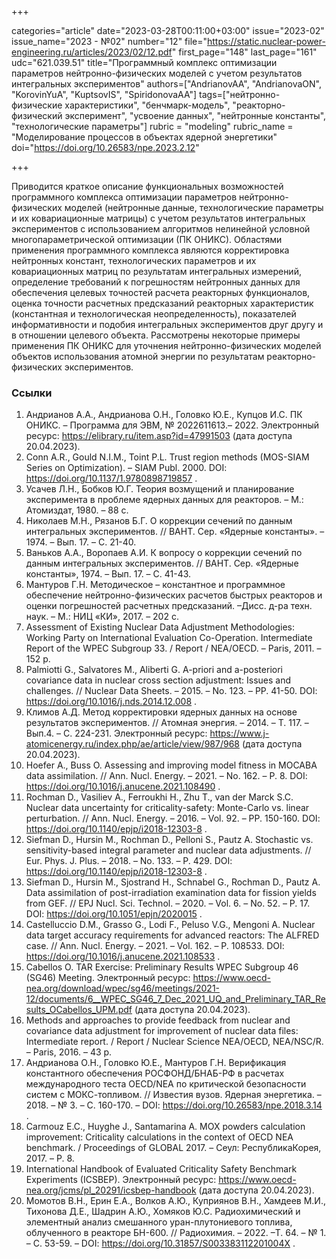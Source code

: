 +++

categories="article"
date="2023-03-28T00:11:00+03:00"
issue="2023-02"
issue_name="2023 - №02"
number="12"
file="https://static.nuclear-power-engineering.ru/articles/2023/02/12.pdf"
first_page="148"
last_page="161"
udc="621.039.51"
title="Программный комплекс оптимизации параметров нейтронно-физических моделей с учетом результатов интегральных экспериментов"
authors=["AndrianovAA", "AndrianovaON", "KorovinYuA", "KuptsovIS", "SpiridonovaAA"]
tags=["нейтронно-физические характеристики", "бенчмарк-модель", "реакторно-физический эксперимент", "усвоение данных", "нейтронные константы", "технологические параметры"]
rubric = "modeling"
rubric_name = "Моделирование процессов в объектах ядерной энергетики"
doi="https://doi.org/10.26583/npe.2023.2.12"

+++

Приводится краткое описание функциональных возможностей программного комплекса оптимизации параметров нейтронно-физических моделей (нейтронные данные, технологические параметры и их ковариационные матрицы) с учетом результатов интегральных экспериментов с использованием алгоритмов нелинейной условной многопараметрической оптимизации (ПК ОНИКС). Областями применения программного комплекса являются корректировка нейтронных констант, технологических параметров и их ковариационных матриц по результатам интегральных измерений, определение требований к погрешностям нейтронных данных для обеспечения целевых точностей расчета реакторных функционалов, оценка точности расчетных предсказаний реакторных характеристик (константная и технологическая неопределенность), показателей информативности и подобия интегральных экспериментов друг другу и в отношении целевого объекта. Рассмотрены некоторые примеры применения ПК ОНИКС для уточнения нейтронно-физических моделей объектов использования атомной энергии по результатам реакторно-физических экспериментов.

### Ссылки

1. Андрианов А.А., Андрианова О.Н., Головко Ю.Е., Купцов И.С. ПК ОНИКС. – Программа для ЭВМ, № 2022611613.– 2022. Электронный ресурс: https://elibrary.ru/item.asp?id=47991503 (дата доступа 20.04.2023).
2. Conn A.R., Gould N.I.M., Toint P.L. Trust region methods (MOS-SIAM Series on Optimization). – SIAM Publ. 2000. DOI: https://doi.org/10.1137/1.9780898719857 .
3. Усачев Л.Н., Бобков Ю.Г. Теория возмущений и планирование эксперимента в проблеме ядерных данных для реакторов. – М.: Атомиздат, 1980. – 88 с.
4. Николаев М.Н., Рязанов Б.Г. О коррекции сечений по данным интегральных экспериментов. // ВАНТ. Cер. «Ядерные константы». – 1974. – Вып. 17. – С. 21-40.
5. Ваньков А.А., Воропаев А.И. К вопросу о коррекции сечений по данным интегральных экспериментов. // ВАНТ. Cер. «Ядерные константы», 1974. – Вып. 17. – С. 41-43.
6. Мантуров Г.Н. Методическое – константное и программное обеспечение нейтронно-физических расчетов быстрых реакторов и оценки погрешностей расчетных предсказаний. –Дисс. д-ра техн. наук. – М.: НИЦ «КИ», 2017. – 202 с.
7. Assessment of Existing Nuclear Data Adjustment Methodologies: Working Party on International Evaluation Co-Operation. Intermediate Report of the WPEC Subgroup 33. / Report / NEA/OECD. – Paris, 2011. – 152 p.
8. Palmiotti G., Salvatores M., Aliberti G. A-priori and a-posteriori covariance data in nuclear cross section adjustment: Issues and challenges. // Nuclear Data Sheets. – 2015. – No. 123. – PP. 41-50. DOI: https://doi.org/10.1016/j.nds.2014.12.008 .
9. Климов А.Д. Метод корректировки ядерных данных на основе результатов экспериментов. // Атомная энергия. – 2014. – Т. 117. – Вып.4. – С. 224-231. Электронный ресурс: https://www.j-atomicenergy.ru/index.php/ae/article/view/987/968 (дата доступа 20.04.2023).
10. Hoefer A., Buss O. Assessing and improving model fitness in MOCABA data assimilation. // Ann. Nucl. Energy. – 2021. – No. 162. – P. 8. DOI: https://doi.org/10.1016/j.anucene.2021.108490 .
11. Rochman D., Vasiliev A., Ferroukhi H., Zhu T., van der Marck S.C. Nuclear data uncertainty for criticality-safety: Monte-Carlo vs. linear perturbation. // Ann. Nucl. Energy. – 2016. – Vol. 92. – PP. 150-160. DOI: https://doi.org/10.1140/epjp/i2018-12303-8 .
12. Siefman D., Hursin M., Rochman D., Pelloni S., Pautz A. Stochastic vs. sensitivity-based integral parameter and nuclear data adjustments. // Eur. Phys. J. Plus. – 2018. – No. 133. – P. 429. DOI: https://doi.org/10.1140/epjp/i2018-12303-8 .
13. Siefman D., Hursin M., Sjostrand H., Schnabel G., Rochman D., Pautz A. Data assimilation of post-irradiation examination data for fission yields from GEF. // EPJ Nucl. Sci. Technol. – 2020. – Vol. 6. – No. 52. – P. 17. DOI: https://doi.org/10.1051/epjn/2020015 .
14. Castelluccio D.M., Grasso G., Lodi F., Peluso V.G., Mengoni A. Nuclear data target accuracy requirements for advanced reactors: The ALFRED case. // Ann. Nucl. Energy. – 2021. – Vol. 162. – P. 108533. DOI: https://doi.org/10.1016/j.anucene.2021.108533 .
15. Cabellos O. TAR Exercise: Preliminary Results WPEC Subgroup 46 (SG46) Meeting. Электронный ресурс: https://www.oecd-nea.org/download/wpec/sg46/meetings/2021-12/documents/6__WPEC_SG46_7_Dec_2021_UQ_and_Preliminary_TAR_Results_OCabellos_UPM.pdf (дата доступа 20.04.2023).
16. Methods and approaches to provide feedback from nuclear and covariance data adjustment for improvement of nuclear data files: Intermediate report. / Report / Nuclear Science NEA/OECD, NEA/NSC/R. – Paris, 2016. – 43 p.
17. Андрианова О.Н., Головко Ю.Е., Мантуров Г.Н. Верификация константного обеспечения РОСФОНД/БНАБ-РФ в расчетах международного теста OECD/NEA по критической безопасности систем с МОКС-топливом. // Известия вузов. Ядерная энергетика. – 2018. – № 3. – С. 160-170. – DOI: https://doi.org/10.26583/npe.2018.3.14 .
18. Carmouz E.C., Huyghe J., Santamarina A. MOX powders calculation improvement: Criticality calculations in the context of OECD NEA benchmark. / Proceedings of GLOBAL 2017. – Сеул: РеспубликаКорея, 2017. – P. 8.
19. International Handbook of Evaluated Criticality Safety Benchmark Experiments (ICSBEP). Электронный ресурс: https://www.oecd-nea.org/jcms/pl_20291/icsbep-handbook (дата доступа 20.04.2023).
20. Момотов В.Н., Ерин Е.А., Волков А.Ю., Куприянов В.Н., Хамдеев М.И., Тихонова Д.Е., Шадрин А.Ю., Хомяков Ю.С. Радиохимический и элементный анализ смешанного уран-плутониевого топлива, облученного в реакторе БН-600. // Радиохимия. – 2022. –Т. 64. – № 1. – С. 53-59. – DOI: https://doi.org/10.31857/S003383112201004X .